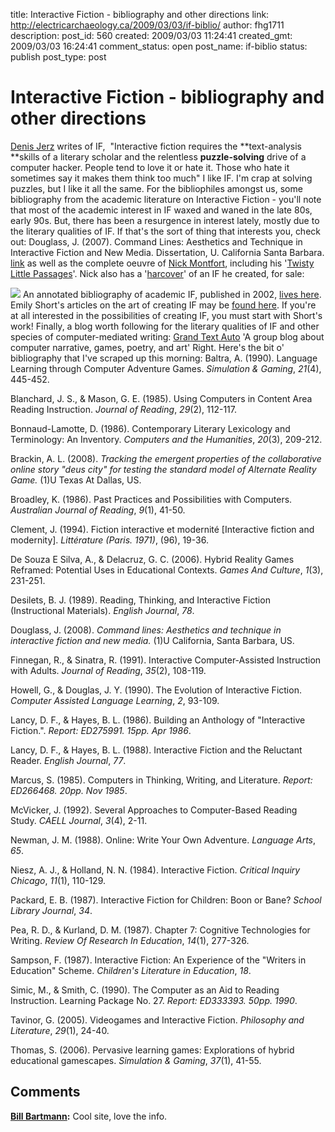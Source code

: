title: Interactive Fiction - bibliography and other directions
link: http://electricarchaeology.ca/2009/03/03/if-biblio/
author: fhg1711
description: 
post_id: 560
created: 2009/03/03 11:24:41
created_gmt: 2009/03/03 16:24:41
comment_status: open
post_name: if-biblio
status: publish
post_type: post

# Interactive Fiction - bibliography and other directions

[Denis Jerz](http://jerz.setonhill.edu/) writes of IF,  "Interactive fiction requires the **text-analysis **skills of a literary scholar and the relentless **puzzle-solving** drive of a computer hacker. People tend to love it or hate it. Those who hate it sometimes say it makes them think too much" I like IF. I'm crap at solving puzzles, but I like it all the same. For the bibliophiles amongst us, some bibliography from the academic literature on Interactive Fiction - you'll note that most of the academic interest in IF waxed and waned in the late 80s, early 90s. But, there has been a resurgence in interest lately, mostly due to the literary qualities of IF. If that's the sort of thing that interests you, check out: Douglass, J. (2007). Command Lines: Aesthetics and Technique in Interactive Fiction and New Media. Dissertation, U. California Santa Barbara. [link](http://jeremydouglass.com/dissertation.html) as well as the complete oeuvre of [Nick Montfort](http://nickm.com/if/), including his '[Twisty Little Passages](http://nickm.com/twisty/)'. Nick also has a '[harcover](http://nickm.com/if/winchester.html)' of an IF he created, for sale:

![](http://nickm.com/if/wn_hardback.jpg) An annotated bibliography of academic IF, published in 2002, [lives here](http://jerz.setonhill.edu/if/bibliography/academe.htm). Emily Short's articles on the art of creating IF may be [found here](http://emshort.wordpress.com/writing-if/my-articles/). If you're at all interested in the possibilities of creating IF, you must start with Short's work! Finally, a blog worth following for the literary qualities of IF and other species of computer-mediated writing: [Grand Text Auto](http://grandtextauto.org/) 'A group blog about computer narrative, games, poetry, and art' Right. Here's the bit o' bibliography that I've scraped up this morning: Baltra, A. (1990). Language Learning through Computer Adventure Games. _Simulation & Gaming_, _21_(4), 445-452.

Blanchard, J. S., & Mason, G. E. (1985). Using Computers in Content Area Reading Instruction. _Journal of Reading_, _29_(2), 112-117.

Bonnaud-Lamotte, D. (1986). Contemporary Literary Lexicology and Terminology: An Inventory. _Computers and the Humanities_, _20_(3), 209-212.

Brackin, A. L. (2008). _Tracking the emergent properties of the collaborative online story "deus city" for testing the standard model of Alternate Reality Game._ (1)U Texas At Dallas, US.

Broadley, K. (1986). Past Practices and Possibilities with Computers. _Australian Journal of Reading_, _9_(1), 41-50.

Clement, J. (1994). Fiction interactive et modernité [Interactive fiction and modernity]. _Littérature (Paris. 1971)_, (96), 19-36.

De Souza E Silva, A., & Delacruz, G. C. (2006). Hybrid Reality Games Reframed: Potential Uses in Educational Contexts. _Games And Culture_, _1_(3), 231-251.

Desilets, B. J. (1989). Reading, Thinking, and Interactive Fiction (Instructional Materials). _English Journal_, _78_.

Douglass, J. (2008). _Command lines: Aesthetics and technique in interactive fiction and new media._ (1)U California, Santa Barbara, US.

Finnegan, R., & Sinatra, R. (1991). Interactive Computer-Assisted Instruction with Adults. _Journal of Reading_, _35_(2), 108-119.

Howell, G., & Douglas, J. Y. (1990). The Evolution of Interactive Fiction. _Computer Assisted Language Learning_, _2_, 93-109.

Lancy, D. F., & Hayes, B. L. (1986). Building an Anthology of "Interactive Fiction.". _Report: ED275991. 15pp. Apr 1986_.

Lancy, D. F., & Hayes, B. L. (1988). Interactive Fiction and the Reluctant Reader. _English Journal_, _77_.

Marcus, S. (1985). Computers in Thinking, Writing, and Literature. _Report: ED266468. 20pp. Nov 1985_.

McVicker, J. (1992). Several Approaches to Computer-Based Reading Study. _CAELL Journal_, _3_(4), 2-11.

Newman, J. M. (1988). Online: Write Your Own Adventure. _Language Arts_, _65_.

Niesz, A. J., & Holland, N. N. (1984). Interactive Fiction. _Critical Inquiry Chicago_, _11_(1), 110-129.

Packard, E. B. (1987). Interactive Fiction for Children: Boon or Bane? _School Library Journal_, _34_.

Pea, R. D., & Kurland, D. M. (1987). Chapter 7: Cognitive Technologies for Writing. _Review Of Research In Education_, _14_(1), 277-326.

Sampson, F. (1987). Interactive Fiction: An Experience of the "Writers in Education" Scheme. _Children's Literature in Education_, _18_.

Simic, M., & Smith, C. (1990). The Computer as an Aid to Reading Instruction. Learning Package No. 27. _Report: ED333393. 50pp. 1990_.

Tavinor, G. (2005). Videogames and Interactive Fiction. _Philosophy and Literature_, _29_(1), 24-40.

Thomas, S. (2006). Pervasive learning games: Explorations of hybrid educational gamescapes. _Simulation & Gaming_, _37_(1), 41-55.

## Comments

**[Bill Bartmann](#2242 "2009-09-03 17:02:03"):** Cool site, love the info.

